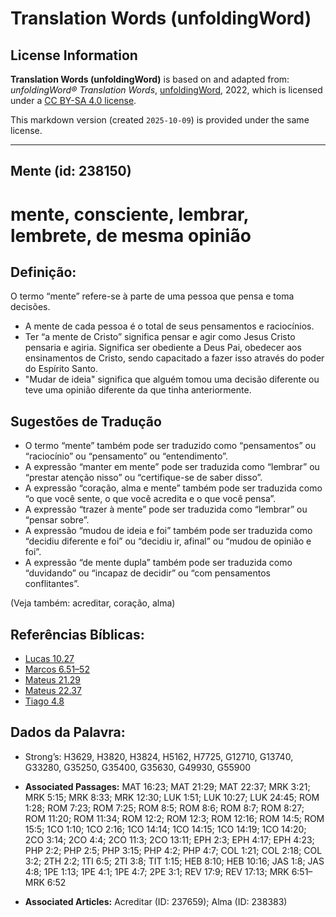 # Translation Words (unfoldingWord)

## License Information

**Translation Words (unfoldingWord)** is based on and adapted from: _unfoldingWord® Translation Words_, [unfoldingWord](https://unfoldingword.org/utw), 2022, which is licensed under a [CC BY-SA 4.0 license](https://creativecommons.org/licenses/by-sa/4.0/legalcode.en).

This markdown version (created `2025-10-09`) is provided under the same license.



--------------------------------

## Mente (id: 238150)

mente, consciente, lembrar, lembrete, de mesma opinião
======================================================

Definição:
----------

O termo “mente” refere\-se à parte de uma pessoa que pensa e toma decisões.

* A mente de cada pessoa é o total de seus pensamentos e raciocínios.
* Ter “a mente de Cristo” significa pensar e agir como Jesus Cristo pensaria e agiria. Significa ser obediente a Deus Pai, obedecer aos ensinamentos de Cristo, sendo capacitado a fazer isso através do poder do Espírito Santo.
* "Mudar de ideia" significa que alguém tomou uma decisão diferente ou teve uma opinião diferente da que tinha anteriormente.

Sugestões de Tradução
---------------------

* O termo “mente” também pode ser traduzido como “pensamentos” ou “raciocínio” ou “pensamento” ou “entendimento”.
* A expressão “manter em mente” pode ser traduzida como “lembrar” ou “prestar atenção nisso” ou “certifique\-se de saber disso”.
* A expressão “coração, alma e mente” também pode ser traduzida como “o que você sente, o que você acredita e o que você pensa”.
* A expressão “trazer à mente” pode ser traduzida como “lembrar” ou “pensar sobre”.
* A expressão “mudou de ideia e foi” também pode ser traduzida como “decidiu diferente e foi” ou “decidiu ir, afinal” ou “mudou de opinião e foi”.
* A expressão “de mente dupla” também pode ser traduzida como “duvidando” ou “incapaz de decidir” ou “com pensamentos conflitantes”.

(Veja também: acreditar, coração, alma)

Referências Bíblicas:
---------------------

* [Lucas 10\.27](https://ref.ly/Luke10:27)
* [Marcos 6\.51–52](https://ref.ly/Mark6:51-Mark6:52)
* [Mateus 21\.29](https://ref.ly/Matt21:29)
* [Mateus 22\.37](https://ref.ly/Matt22:37)
* [Tiago 4\.8](https://ref.ly/Jas4:8)

Dados da Palavra:
-----------------

* Strong’s: H3629, H3820, H3824, H5162, H7725, G12710, G13740, G33280, G35250, G35400, G35630, G49930, G55900

* **Associated Passages:** MAT 16:23; MAT 21:29; MAT 22:37; MRK 3:21; MRK 5:15; MRK 8:33; MRK 12:30; LUK 1:51; LUK 10:27; LUK 24:45; ROM 1:28; ROM 7:23; ROM 7:25; ROM 8:5; ROM 8:6; ROM 8:7; ROM 8:27; ROM 11:20; ROM 11:34; ROM 12:2; ROM 12:3; ROM 12:16; ROM 14:5; ROM 15:5; 1CO 1:10; 1CO 2:16; 1CO 14:14; 1CO 14:15; 1CO 14:19; 1CO 14:20; 2CO 3:14; 2CO 4:4; 2CO 11:3; 2CO 13:11; EPH 2:3; EPH 4:17; EPH 4:23; PHP 2:2; PHP 2:5; PHP 3:15; PHP 4:2; PHP 4:7; COL 1:21; COL 2:18; COL 3:2; 2TH 2:2; 1TI 6:5; 2TI 3:8; TIT 1:15; HEB 8:10; HEB 10:16; JAS 1:8; JAS 4:8; 1PE 1:13; 1PE 4:1; 1PE 4:7; 2PE 3:1; REV 17:9; REV 17:13; MRK 6:51–MRK 6:52
* **Associated Articles:** Acreditar (ID: 237659); Alma (ID: 238383)

